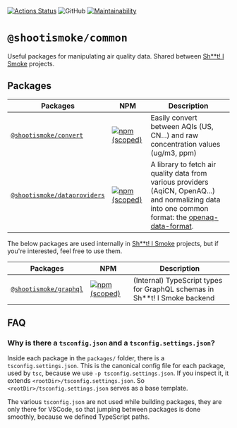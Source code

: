 [![Actions Status](https://github.com/shootismoke/common/workflows/pr/badge.svg)](https://github.com/shootismoke/common/actions)
![GitHub](https://img.shields.io/github/license/shootismoke/common.svg)
[![Maintainability](https://api.codeclimate.com/v1/badges/dfeff2fb9de150607af9/maintainability)](https://codeclimate.com/github/shootismoke/common/maintainability)

# `@shootismoke/common`

Useful packages for manipulating air quality data. Shared between [Sh\*\*t! I Smoke](https://shootismoke.github.io) projects.

## Packages

| Packages                                                 | NPM                                                                                                                                      | Description                                                                                                                                                                   |
| -------------------------------------------------------- | ---------------------------------------------------------------------------------------------------------------------------------------- | ----------------------------------------------------------------------------------------------------------------------------------------------------------------------------- |
| [`@shootismoke/convert`](./packages/convert)             | [![npm (scoped)](https://img.shields.io/npm/v/@shootismoke/convert.svg)](https://www.npmjs.com/package/@shootismoke/convert)             | Easily convert between AQIs (US, CN...) and raw concentration values (ug/m3, ppm)                                                                                             |
| [`@shootismoke/dataproviders`](./packages/dataproviders) | [![npm (scoped)](https://img.shields.io/npm/v/@shootismoke/dataproviders.svg)](https://www.npmjs.com/package/@shootismoke/dataproviders) | A library to fetch air quality data from various providers (AqiCN, OpenAQ...) and normalizing data into one common format: the [openaq-data-format](#normalized-data-format). |

The below packages are used internally in [Sh\*\*t! I Smoke](https://shootismoke.github.io) projects, but if you're interested, feel free to use them.

| Packages                                     | NPM                                                                                                                          | Description                                                                 |
| -------------------------------------------- | ---------------------------------------------------------------------------------------------------------------------------- | --------------------------------------------------------------------------- |
| [`@shootismoke/graphql`](./packages/graphql) | [![npm (scoped)](https://img.shields.io/npm/v/@shootismoke/graphql.svg)](https://www.npmjs.com/package/@shootismoke/graphql) | (Internal) TypeScript types for GraphQL schemas in Sh\*\*t! I Smoke backend |

## FAQ

### Why is there a `tsconfig.json` and a `tsconfig.settings.json`?

Inside each package in the `packages/` folder, there is a `tsconfig.settings.json`. This is the canonical config file for each package, used by `tsc`, because we use `-p tsconfig.settings.json`. If you inspect it, it extends `<rootDir>/tsconfig.settings.json`. So `<rootDir>/tsconfig.settings.json` serves as a base template.

The various `tsconfig.json` are not used while building packages, they are only there for VSCode, so that jumping between packages is done smoothly, because we defined TypeScript paths.
